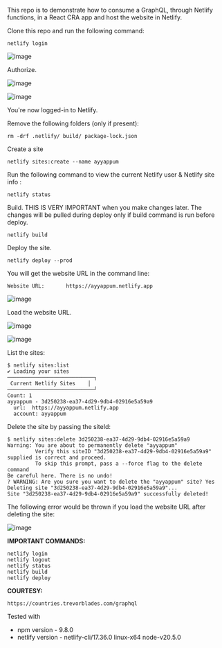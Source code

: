 This repo is to demonstrate how to consume a GraphQL, through Netlify functions, in a React CRA app and host the website in Netlify.

Clone this repo and run the following command:

```
netlify login
```

![image](https://github.com/user-attachments/assets/3cd137b2-11d8-4e52-b2f4-5502d00f6cac)

Authorize.

![image](https://github.com/user-attachments/assets/4d09b603-7df6-4631-9295-4f9e35adf03f)

![image](https://github.com/user-attachments/assets/ea019a27-c7fb-4bd9-9681-c18d73db7c44)

You're now logged-in to Netlify.

Remove the following folders (only if present):
```
rm -drf .netlify/ build/ package-lock.json
```

Create a site
```
netlify sites:create --name ayyappum
```

Run the following command to view the current Netlify user & Netlify site info :
```
netlify status
```

Build. THIS IS VERY IMPORTANT when you make changes later. The changes will be pulled during deploy only if build command is run before deploy.
```
netlify build
```

Deploy the site.
```
netlify deploy --prod
```

You will get the website URL in the command line:
```
Website URL:       https://ayyappum.netlify.app
```

![image](https://github.com/user-attachments/assets/b7496fa1-d067-4d6e-96a7-2c1eaeecfbec)

Load the website URL.

![image](https://github.com/user-attachments/assets/105d2100-f089-4730-a304-bedef15451ba)

![image](https://github.com/user-attachments/assets/d69e42b5-8b74-4ac5-b268-9bef91987235)

List the sites:
```
$ netlify sites:list
✔ Loading your sites
────────────────────────────┐
 Current Netlify Sites    │
────────────────────────────┘
Count: 1
ayyappum - 3d250238-ea37-4d29-9db4-02916e5a59a9
  url:  https://ayyappum.netlify.app
  account: ayyappum
```

Delete the site by passing the siteId:
```
$ netlify sites:delete 3d250238-ea37-4d29-9db4-02916e5a59a9
Warning: You are about to permanently delete "ayyappum"
         Verify this siteID "3d250238-ea37-4d29-9db4-02916e5a59a9" supplied is correct and proceed.
         To skip this prompt, pass a --force flag to the delete command
Be careful here. There is no undo!
? WARNING: Are you sure you want to delete the "ayyappum" site? Yes
Deleting site "3d250238-ea37-4d29-9db4-02916e5a59a9"...
Site "3d250238-ea37-4d29-9db4-02916e5a59a9" successfully deleted!
```

The following error would be thrown if you load the website URL after deleting the site:

![image](https://github.com/user-attachments/assets/b05346dd-eda3-4972-815b-f1ac3485e48a)

**IMPORTANT COMMANDS:**

```
netlify login
netlify logout
netlify status
netlify build
netlify deploy
```

**COURTESY:**

`https://countries.trevorblades.com/graphql`

Tested with
* npm version - 9.8.0
* netlify version - netlify-cli/17.36.0 linux-x64 node-v20.5.0

